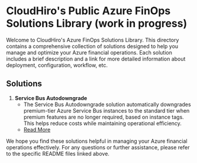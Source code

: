 # CloudHiro's Public Azure FinOps Solutions Library (work in progress)

Welcome to CloudHiro's Azure FinOps Solutions Library. 
This directory contains a comprehensive collection of solutions designed to help you manage and optimize your Azure financial operations. Each solution includes a brief description and a link for more detailed information about deployment, configuration, workflow, etc.

## Solutions

1. **Service Bus Autodowngrade**
    - The Service Bus Autodowngrade solution automatically downgrades premium-tier Azure Service Bus instances to the standard tier when premium features are no longer required, based on instance tags. This helps reduce costs while maintaining operational efficiency.
    - [Read More](./ServiceBusAutoDowngrade/README.md)



We hope you find these solutions helpful in managing your Azure financial operations effectively. For any questions or further assistance, please refer to the specific README files linked above.
